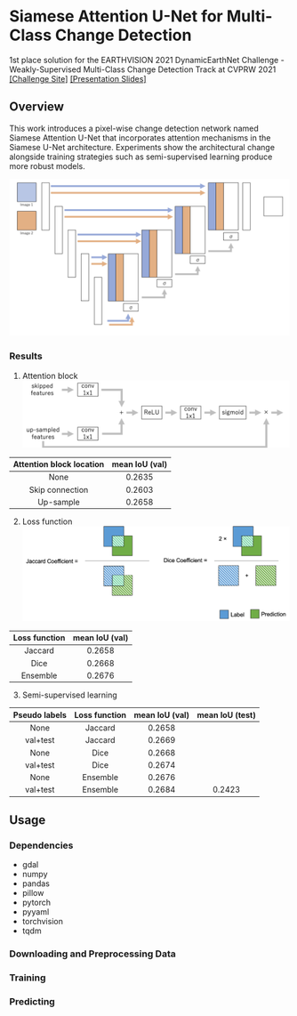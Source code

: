 # Siamese Attention U-Net for Multi-Class Change Detection
1st place solution for the EARTHVISION 2021 DynamicEarthNet Challenge - Weakly-Supervised Multi-Class Change Detection Track at CVPRW 2021  
[[Challenge Site]](https://competitions.codalab.org/competitions/30441) 
[[Presentation Slides]](./examples/earthvision2021_presentation.pdf) 

## Overview
This work introduces a pixel-wise change detection network named Siamese Attention U-Net that incorporates attention mechanisms in the Siamese U-Net architecture. Experiments show the architectural change alongside training strategies such as semi-supervised learning produce more robust models.  
  
![Siamese Attention U-Net](./examples/siamese_attention_unet.png)

### Results
1. Attention block  
![Proposed Attention Block](./examples/attention_block_proposed.png)

|Attention block location|mean IoU (val)|
|:-:|:-:|
|None|0.2635|
|Skip connection|0.2603|
|Up-sample|0.2658|

2. Loss function  
![Losses](./examples/losses.png)

|Loss function|mean IoU (val)|
|:-:|:-:|
|Jaccard|0.2658|
|Dice|0.2668|
|Ensemble|0.2676|

3. Semi-supervised learning  

|Pseudo labels|Loss function|mean IoU (val)|mean IoU (test)|
|:-:|:-:|:-:|:-:|
|None|Jaccard|0.2658||
|val+test|Jaccard|0.2669||
|None|Dice|0.2668|
|val+test|Dice|0.2674||
|None|Ensemble|0.2676||
|val+test|Ensemble|0.2684|0.2423|


## Usage
### Dependencies
- gdal
- numpy
- pandas
- pillow
- pytorch
- pyyaml
- torchvision
- tqdm

### Downloading and Preprocessing Data

### Training

### Predicting


